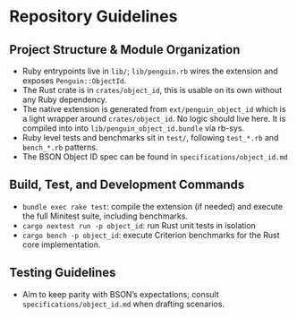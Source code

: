 # Repository Guidelines

## Project Structure & Module Organization

- Ruby entrypoints live in `lib/`; `lib/penguin.rb` wires the extension and
  exposes `Penguin::ObjectId`.
- The Rust crate is in `crates/object_id`, this is usable on its own without any
  Ruby dependency.
- The native extension is generated from `ext/penguin_object_id` which is a
  light wrapper around `crates/object_id`. No logic should live here. It is
  compiled into into `lib/penguin_object_id.bundle` via rb-sys.
- Ruby level tests and benchmarks sit in `test/`, following `test_*.rb` and
  `bench_*.rb` patterns.
- The BSON Object ID spec can be found in `specifications/object_id.md`

## Build, Test, and Development Commands

- `bundle exec rake test`: compile the extension (if needed) and execute the
  full Minitest suite, including benchmarks.
- `cargo nextest run -p object_id`: run Rust unit tests in isolation
- `cargo bench -p object_id`: execute Criterion benchmarks for the Rust core
  implementation.

## Testing Guidelines

- Aim to keep parity with BSON’s expectations; consult
  `specifications/object_id.md` when drafting scenarios.
